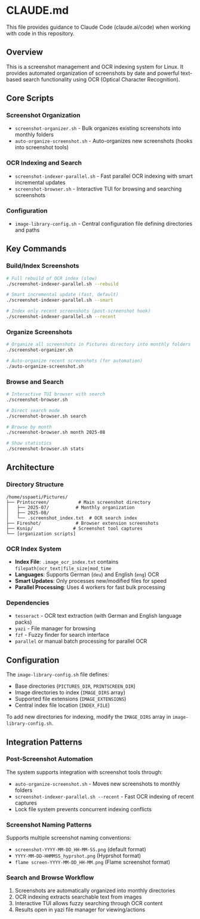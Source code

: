 # CLAUDE.md

This file provides guidance to Claude Code (claude.ai/code) when working with code in this repository.

## Overview

This is a screenshot management and OCR indexing system for Linux. It provides automated organization of screenshots by date and powerful text-based search functionality using OCR (Optical Character Recognition).

## Core Scripts

### Screenshot Organization
- `screenshot-organizer.sh` - Bulk organizes existing screenshots into monthly folders
- `auto-organize-screenshot.sh` - Auto-organizes new screenshots (hooks into screenshot tools)

### OCR Indexing and Search
- `screenshot-indexer-parallel.sh` - Fast parallel OCR indexing with smart incremental updates
- `screenshot-browser.sh` - Interactive TUI for browsing and searching screenshots

### Configuration
- `image-library-config.sh` - Central configuration file defining directories and paths

## Key Commands

### Build/Index Screenshots
```bash
# Full rebuild of OCR index (slow)
./screenshot-indexer-parallel.sh --rebuild

# Smart incremental update (fast, default)
./screenshot-indexer-parallel.sh --smart

# Index only recent screenshots (post-screenshot hook)
./screenshot-indexer-parallel.sh --recent
```

### Organize Screenshots
```bash
# Organize all screenshots in Pictures directory into monthly folders
./screenshot-organizer.sh

# Auto-organize recent screenshots (for automation)
./auto-organize-screenshot.sh
```

### Browse and Search
```bash
# Interactive TUI browser with search
./screenshot-browser.sh

# Direct search mode
./screenshot-browser.sh search

# Browse by month
./screenshot-browser.sh month 2025-08

# Show statistics
./screenshot-browser.sh stats
```

## Architecture

### Directory Structure
```
/home/sspaeti/Pictures/
├── Printscreen/           # Main screenshot directory
│   ├── 2025-07/          # Monthly organization
│   ├── 2025-08/
│   └── .screenshot_index.txt  # OCR search index
├── Fireshot/             # Browser extension screenshots
├── Ksnip/               # Screenshot tool captures
└── [organization scripts]
```

### OCR Index System
- **Index File**: `.image_ocr_index.txt` contains `filepath|ocr_text|file_size|mod_time`
- **Languages**: Supports German (`deu`) and English (`eng`) OCR
- **Smart Updates**: Only processes new/modified files for speed
- **Parallel Processing**: Uses 4 workers for fast bulk processing

### Dependencies
- `tesseract` - OCR text extraction (with German and English language packs)
- `yazi` - File manager for browsing
- `fzf` - Fuzzy finder for search interface
- `parallel` or manual batch processing for parallel OCR

## Configuration

The `image-library-config.sh` file defines:
- Base directories (`PICTURES_DIR`, `PRINTSCREEN_DIR`)
- Image directories to index (`IMAGE_DIRS` array)
- Supported file extensions (`IMAGE_EXTENSIONS`)
- Central index file location (`INDEX_FILE`)

To add new directories for indexing, modify the `IMAGE_DIRS` array in `image-library-config.sh`.

## Integration Patterns

### Post-Screenshot Automation
The system supports integration with screenshot tools through:
- `auto-organize-screenshot.sh` - Moves new screenshots to monthly folders
- `screenshot-indexer-parallel.sh --recent` - Fast OCR indexing of recent captures
- Lock file system prevents concurrent indexing conflicts

### Screenshot Naming Patterns
Supports multiple screenshot naming conventions:
- `screenshot-YYYY-MM-DD_HH-MM-SS.png` (default format)
- `YYYY-MM-DD-HHMMSS_hyprshot.png` (Hyprshot format)
- `flame screen-YYYY-MM-DD_HH-MM.png` (Flame screenshot format)

### Search and Browse Workflow
1. Screenshots are automatically organized into monthly directories
2. OCR indexing extracts searchable text from images
3. Interactive TUI allows fuzzy searching through OCR content
4. Results open in yazi file manager for viewing/actions
